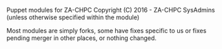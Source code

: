 Puppet modules for ZA-CHPC Copyright (C) 2016 - ZA-CHPC SysAdmins (unless otherwise specified within the module)

Most modules are simply forks, some have fixes specific to us or fixes pending merger in other places, or nothing changed.
